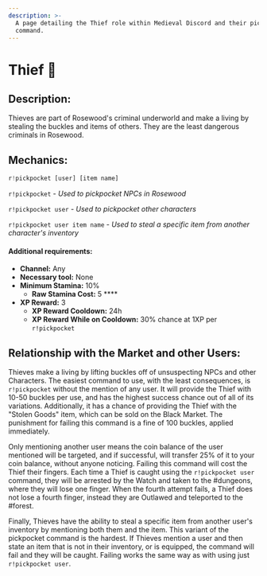 ```yaml
---
description: >-
  A page detailing the Thief role within Medieval Discord and their pickpocket
  command.
---
```


# Thief 🤏

## Description:

Thieves are part of Rosewood's criminal underworld and make a living by stealing the buckles and items of others. They are the least dangerous criminals in Rosewood.

## Mechanics:

```javascript
r!pickpocket [user] [item name]
```

`r!pickpocket` - _Used to pickpocket NPCs in Rosewood_

`r!pickpocket user` - _Used to pickpocket other characters_

`r!pickpocket user item name` - _Used to steal a specific item from another character's inventory_

#### Additional requirements:

* **Channel:** Any
* **Necessary tool:** None
* **Minimum Stamina:** 10%
  * **Raw Stamina Cost:** 5 ****
* **XP Reward:** 3
  * **XP Reward Cooldown:** 24h
  * **XP Reward While on Cooldown:** 30% chance at 1XP per `r!pickpocket`

## Relationship with the Market and other Users:

Thieves make a living by lifting buckles off of unsuspecting NPCs and other Characters. The easiest command to use, with the least consequences, is `r!pickpocket` without the mention of any user. It will provide the Thief with 10-50 buckles per use, and has the highest success chance out of all of its variations. Additionally, it has a chance of providing the Thief with the "Stolen Goods" item, which can be sold on the Black Market. The punishment for failing this command is a fine of 100 buckles, applied immediately.

Only mentioning another user means the coin balance of the user mentioned will be targeted, and if successful, will transfer 25% of it to your coin balance, without anyone noticing. Failing this command will cost the Thief their fingers. Each time a Thief is caught using the `r!pickpocket user` command, they will be arrested by the Watch and taken to the \#dungeons, where they will lose one finger. When the fourth attempt fails, a Thief does not lose a fourth finger, instead they are Outlawed and teleported to the \#forest.

Finally, Thieves have the ability to steal a specific item from another user's inventory by mentioning both them and the item. This variant of the pickpocket command is the hardest. If Thieves mention a user and then state an item that is not in their inventory, or is equipped, the command will fail and they will be caught. Failing works the same way as with using just `r!pickpocket user`.

